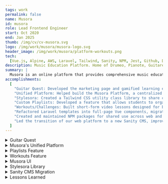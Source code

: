 ```yaml
---
tags: work
permalink: false
name: Musora
id: musora
role: Lead Frontend Engineer
start: Oct 2020
end: Jan 2025
thumb: /img/cv/cv-musora.svg
logo: /img/work/musora/musora-logo.svg
header_image: /img/work/musora/platform-workouts.png
tech:
  [Vue.js, Alpine, AWS, Laravel, Tailwind, Sanity, NPM, Jest, Github, Docker]
description: Music Education Platform. Home of Drumeo, Pianote, Guitareo, and Singeo.
summary: |
  Musora is an online platform that provides comprehensive music education for piano, guitar, drums, and singing. It combines world-class teaching with interactive practice tools like speed control, looping, and progress tracking. Students can engage with a supportive community, receive live feedback, and refine their skills at their own pace in an immersive learning environment. As a musician myself, I took great joy in building features that provided value for other musicians and music lovers.
accomplishments:
  [
    "Guitar Quest: Developed the marketing page and gamified learning experience, featuring an interactive map for learning guitar.",
    "Unified Platform: Helped build the Musora Platform, a centralized hub for all brand channels.",
    "Stylesora: Created a Tailwind CSS utility class library to share common styles across brand applications.",
    "Custom Playlists: Developed a feature that allows students to organize content based on their preferences, enhancing user experience.",
    "Workouts/Challenges: Built short-form video lessons designed for busy schedules, providing value to musicians.",
    "Refactored Laravel templates into full-page Vue components, migrating many legacy components to Vue 3's Composition API.",
    "Created and maintained NPM packages for shared use across web and mobile teams.",
    "Led the transition of our web platform to a new Sanity CMS, improving content management and scalability.",
  ]
---
```


<!-- Details -->
<details>
    <summary>Guitar Quest</summary>
    <div class="details-content">
        <div class="detail-image-wrapper">
            <img src="/img/work/musora/guitar-quest.jpeg" alt="Image of Guitareo's Guitar Quest" loading="lazy">
        </div>
        <p>
            As part of an effort to increase engagement in the then <a href="https://www.guitareo.com" title="Go To Guitareo Website" target="_blank">Guitareo</a> application, we launched <a href="https://www.guitareo.com/shop/guitar-quest" title="Go to Guitar Quest website" target="_blank">Guitar Quest</a>—a gamified approach to learning electric guitar featuring musician and influencer <i>Rob Scallon</i>.
            <br>
            I was responsible for both the marketing and platform experiences. A key feature of Guitar Quest was an interactive <abbr title="Scalable Vector Graphics">SVG</abbr> map, used across both the marketing site and platform, to visually represent lesson "levels" where difficulty increased as students progressed. To improve performance on the marketing site, I introduced <a href="https://alpinejs.dev/" target="_blank">Alpine.js</a>, a lightweight (10 kB gzipped) JavaScript framework with <a href="https://vuejs.org/" target="_blank" title="Go to Vue.js website">Vue.js</a>-like syntax, which enhanced loading speeds.
            <br>
            For the platform experience, I developed new components on top of our existing Vue.js component library, <strong>Vuesora</strong>, and ensured seamless data flow from our <a href="https://laravel.com/" title="Go to Laravel websit" target="_blank">Laravel</a> controllers to the templates. I also introduced <a href="https://tailwindcss.com/" title="Go to Tailwind CSS website" target="_blank">Tailwind CSS</a> to streamline styling and establish a scalable convention for future development.
        </p>
    </div>
</details>

<details>
    <summary>Musora's Unified Platform</summary>
    <div class="details-content">
        <div class="detail-image-wrapper">
            <img src="/img/work/musora/musora-brand-selector.png" alt="Image of Musora's brand selector" loading="lazy">
        </div>
        <p>
            Before we built <a href="https://www.musora.com/" title="Go to Musora's website" target="_blank">Musora’s</a> unified platform, Musora operated as four separate brand applications— 
            <a href="https://www.drumeo.com/" title="Go to Drumeo's website" target="_blank">Drumeo</a>, 
            <a href="https://www.pianote.com/" title="Go to Pianote's website" target="_blank">Pianote</a>, 
            <a href="https://www.guitareo.com/" title="Go to Guitareo's website" target="_blank">Guitareo</a>, and 
            <a href="https://www.singeo.com/" title="Go to Singeo's website" target="_blank">Singeo</a>. 
            This fragmented structure created technical challenges when delivering new features and limited students to a single brand and instrument per membership.
            <br>
            Previously, we maintained three separate internal libraries for shared code: <strong>Bladesora</strong> (<a href="https://laravel.com/docs/11.x/blade" title="Go to Blade documentation" target="_blank">Blade</a> templates), 
            <strong>Vuesora</strong> (Vue components), and <strong>Stylesora</strong> (Tailwind CSS utilities, which I created). 
            Deploying a new feature often required updates across seven different <a href="https://www.github.com" title="Go to Github's website" target="_blank">GitHub</a> repositories, slowing down development.
        </p>
        <div class="detail-image-wrapper" data-columns="2">
            <img src="/img/work/musora/mobile-dark-mode.png" alt="Image of Musora's brand selector" loading="lazy">
            <img src="/img/work/musora/mobile-light-mode.png" alt="Image of Musora's brand selector" loading="lazy">
        </div>
        <p>
            To streamline operations and improve the student experience, we embarked on an ambitious unification project. 
            I initiated the process by setting up our web and mobile GitHub repositories and ensuring all necessary technologies were installed. 
            I then migrated our shared libraries into the unified platform repository and led the development of a global app redesign. 
            This included a new navigation system, a cohesive site wrapper, and visual updates to support both light and dark modes.
            <br>
            By consolidating our platform, we significantly accelerated development and enabled students to access all instruments and brands under a single membership, 
            greatly increasing the value of their subscription.
        </p>
        <p>
            As part of the new unified Musora platform, I also decoupled the marketing front-end environment from the main platform. This separation allowed the marketing team to use their preferred tools without causing unintended side effects on the platform, and vice versa. I achieved this by using separate <strong>Laravel Mix</strong> configurations, ensuring that each environment had its own optimized build process. This enabled the marketing team to leverage lightweight libraries like 
            <a href="https://alpinejs.dev/" title="Go to Alpine.js documentation" target="_blank">Alpine.js</a>, improving 
            performance and <abbr title="Search Enging Optimization">SEO</abbr> without impacting the main application.
        </p>
    </div>
</details>

<details>
    <summary>Playlists Feature</summary>
    <div class="details-content">
        <p>
            In the legacy platforms, students could only bookmark content into a single collection called "My List." 
            With the launch of the unified Musora platform, we wanted to enhance this functionality by allowing students to organize all content—Songs, Lessons, and Exercises—into individual playlists. 
            Taking inspiration from Spotify, we introduced features enabling users to edit playlist names, reorder items via drag-and-drop, update thumbnails, and more. 
            Additionally, students could pin up to five playlists to the main sidebar for quick access.
        </p>
        <div class="detail-image-wrapper">
            <img src="/img/work/musora/musora-playlist.png" alt="Image of a Musora Playlist" loading="lazy">
        </div>
        <p>
            I led the front-end development of these new features, creating the Playlist index page with drag-and-drop sorting and implementing the pin functionality for the sidebar. 
            To manage playlist state across multiple <strong>Vue</strong> components, I introduced <a href="https://pinia.vuejs.org/" title="Go to Pinia's documentation" target="_blank">Pinia</a>, ensuring efficient data sharing across the application. I also updated the playback page experience to support multiple content types.
        </p>
        <div class="detail-image-wrapper">
            <img src="/img/work/musora/musora-create-playlist.png" alt="Image of a Musora Playlist Creation" loading="lazy">
        </div>
        <p>
            In addition, I supervised and mentored another front-end developer in building the "Create Playlist" modal, which needed to be integrated across all content types. 
            Unlike Spotify, our platform had the unique challenge of handling content with child items, requiring careful UI considerations to allow students to decide whether to include child content in their playlists.
        </p>
    </div>
</details>

<details>
  <summary>Workouts Feature</summary>
    <div class="details-content">
        <div class="detail-image-wrapper">
            <img src="/img/work/musora/platform-workouts.png" alt="Image of a Musora Workouts Page" loading="lazy">
        </div>
        <p>
            The goal of this feature was to offer short-form workout content as an alternative to our traditional multi-lesson 
            learning structure. Leveraging the third-party practice tool <a href="https://www.soundslice.com/" title="Go to Soundslice website" target="_blank">Soundslice</a>, 
            we combined video lessons with interactive sheet music to enhance the learning experience.
        </p>
        <p>
            I developed a component that segments the video into individual chapters, allowing students to quickly navigate 
            to specific sections. Each chapter card provides two options: jump directly to that point in the video or open the 
            Soundslice player to loop and practice along with sheet music in real time. To optimize the user experience, I 
            utilized Soundslice's <abbr title="Application Programming Interface">API</abbr> to customize the player’s behavior, ensuring it met our specific learning needs.
        </p>
    </div>
</details>

<details>
  <summary>Musora UI</summary>
    <div class="details-content">
        <div class="detail-image-wrapper">
            <img src="/img/work/musora/musora-ui.png" alt="Image of a Musora UI" loading="lazy">
        </div>
        <p>
            Early in my time at Musora, I aimed to improve the onboarding process by creating documentation for our frontend libraries: 
            <strong>Bladesora</strong> for HTML templates, <strong>Vuesora</strong> for Vue components, and <strong>Stylesora</strong> for custom Tailwind classes.
        </p>
        <p>
            To achieve this, I used <a href="https://vuepress.vuejs.org/" title="Go to VuePress website" target="_blank">VuePress</a> to generate 
            a documentation site, which I then deployed to <a href="https://www.netlify.com/" title="Go to Netlify's website" target="_blank">Netlify</a>. 
            VuePress made it easy for developers to reference core frontend components and copy/paste code snippets directly into their projects, 
            streamlining development and onboarding.
        </p>
    </div>
</details>

<details>
    <summary>Stylesora Library</summary>
    <div class="details-content">
        <div class="detail-image-wrapper">
            <img src="/img/work/musora/musora-ui-colors.png" alt="Musora UI Colors" loading="lazy">
        </div>
        <p>
            I built a Tailwind utility class library called <strong>Stylesora</strong> to centralize Musora's custom styles. 
            Working closely with the UX team, I ensured all <a href="https://www.figma.com/" title="Go to Figma's website" target="_blank">Figma</a> designs were accurately reflected in the front-end implementation. By using CSS as JSON, I seamlessly integrated Stylesora into our Tailwind config, making it easy to maintain and scale our design system.
        </p>
        <div class="detail-image-wrapper">
            <img src="/img/work/musora/musora-ui-buttons.png" alt="Musora UI Colors" loading="lazy">
        </div>
    </div>
</details>

<details>
    <summary>Sanity CMS Migration</summary>
    <div class="details-content">
        <p>
            The team aimed to migrate our MySQL database and existing <strong>Musora CMS</strong> to 
            <a href="https://www.sanity.io/studio" title="Go to Sanity's website" target="_blank">Sanity CMS</a>. 
            This transition required a fundamental shift in how our front-end components received data. Instead of passing data 
            from <strong>Laravel</strong> controllers to templates and then to Vue components as props, we needed the components 
            themselves to fetch data directly from Sanity.
        </p>
        <div class="detail-image-wrapper">
            <img src="/img/work/musora/mcs-diagram-dark.png" alt="Diagram of Musora Content Services Package" loading="lazy">
        </div>
        <p>
            I led the front-end team in refactoring our Blade templates, replacing multiple HTML partials with single-page Vue components. Each page component now retrieves its own data and passes it to child components, enabling a more modular and scalable architecture. To improve the user experience, we introduced skeleton loaders across the site, which are triggered <code>onBeforeMount</code> while awaiting data from Sanity.
        </p>
        <p>
            Another key challenge was ensuring both mobile and web front-end teams stayed aligned during this large-scale migration. Since <a href="https://www.sanity.io/docs/groq" title="Go to Sanity GROQ documentation" target="_blank"><abbr title="Graph-Relational Object Queries">GROQ</abbr> queries</a> can be complex, and not all developers were experienced in writing them, I created an <a href="https://www.npmjs.com/" title="Go to NPM website" target="_blank">NPM</a> package called <strong>Musora Content Services</strong> (<abbr title="Musora Content Services">MCS</abbr>). This package provided standardized functions for both mobile and web teams to retrieve content data from Sanity. 
        </p>
        <p>
            To maintain reliability, we implemented <a href="https://jestjs.io/" title="Go to Jest website" target="_blank">Jest</a> tests for all GROQ queries, ensuring they worked correctly with every update. These tests were integrated into <strong>GitHub Actions</strong> to run automatically on every push to <i>main</i>. We also expanded the package to include user-specific endpoints from our own <abbr title="Application Programming Interface">API</abbr>, making it the central gateway for all data requests in our web and mobile applications.
        </p>
        <p>
            To improve the developer experience, I created documentation using JSDoc, a tool that generates API documentation from properly formatted JavaScript comments. By simply ensuring that all new functions and classes were commented, developers could run a build command to generate updated documentation automatically. I documented the process in the <strong>README</strong> file and published the docs to the web using GitHub Pages. 
        </p>
        <p>
            Additionally, I set up a symlink from the Musora Content Services repository to our Musora Web Platform repository. This allowed developers to test changes to the MCS package directly within the web platform—without needing to push, publish, and reinstall every iteration. This significantly reduced friction in development and sped up the feedback loop.
        </p>
        <p>
            This migration not only improved development efficiency but also laid the groundwork for decoupling the web application from the back-end. By shifting toward a fully front-end-driven architecture, we enabled the possibility of deploying static files instead of relying on Laravel to generate HTML, ultimately reducing infrastructure costs and improving performance.
        </p>
    </div>
</details>
<details>
    <summary>Lessons Learned</summary>
    <div class="details-content">
        <p>
            I spent four action-packed years at Musora and held three different titles. I did everything from managing staff to creating workflows in Jira to building experiences from the ground up. Here are some of my takeaways, both technical and personal.
        </p>
        <h3>Lesson One: The Necessary Evil of Frameworks in Large Teams.</h3>  
        <p>  
            I enjoy writing my own code. I don't like relying on third-party libraries and frameworks—for many reasons.  
        </p>  
        <p>  
            That said, they have their advantages (whether I like it or not). Libraries and frameworks set conventions. When I'm creating a library or package, I want it to be well-structured, readable, and documented with human-friendly naming conventions. But very rarely do we get the time to do this.  
        </p>  
        <p>  
            When you use a library like Vue.js or Tailwind CSS, these conventions are already established, tested, and backed by a community. I can tell my devs, "Read the documentation," and trust that they'll find what they need. That’s far more efficient than teaching them the "Miguel way" of doing things.  
        </p>  
        <p>  
            It also helps with onboarding. If a new developer already knows these technologies, they can start contributing right away instead of learning our custom-built solutions.  
        </p>  
        <h3>Lesson Two: Working with iFrames is a pain.</h3>  
        <p>  
            Most of my work at Musora followed a familiar pattern—create components, fetch data, build new routes, repeat. But every so often, I had to work with a third-party package rendered as an iFrame.  
        </p>  
        <p>  
            Out of consideration, I won’t name the package, but it was a core feature of the Musora platform. Because of that, marketers and project managers frequently requested updates and customizations.  
        </p>  
        <p>  
            Here’s the problem: iFrames, like web workers, are completely encapsulated. You can’t manipulate them from the outside unless they expose a way to send and receive messages. Events won’t work because they bubble (or propagate) to the parent, and the iFrame can’t capture events from the parent.  
        </p>  
        <p>  
            And don’t even think about targeting elements inside an iFrame from the outside—that violates the browser’s Same-Origin Policy.  
        </p>  
        <p>  
            In a perfect world, iFrame-based packages would expose all the necessary options to update the UI and listen for changes. But we don’t live in a perfect world. If the iFrame’s owner doesn’t add your domain to the CORS headers, you have no way to modify it. You have to work with what you're given.  
        </p>  
        <p>  
            When all else fails, build it yourself.  
        </p>  
        <h3>Lesson Three: Take Initiative—Don’t Wait for Things to Happen.</h3>  
        <p>  
            It’s easy to say, "It’s not my job," or "That person is out sick," or "Someone else was supposed to do it." But waiting for the ideal situation will only slow you down.  
        </p>  
        <p>  
            Instead, take ownership. Offer solutions.  
        </p>  
        <p>  
            If the UX manager is juggling multiple projects and the Figma designs lack error states—add them yourself. Even if they’re not perfect, at least they’ll exist.  
        </p>  
        <p>  
            If you're waiting on a back-end engineer for a solution, but you can offer a workaround—make that Plan A. Pitch it, implement it. Chances are, you’ll be making their life easier.  
        </p>  
        <p>  
            If a Jira ticket requires engineers from different teams, but you can do both jobs, don’t let others’ availability block progress.  
        </p>  
        <p>  
            My father always said, "Perfect is the enemy of good," and "A job worth doing is worth doing well enough." Essentially—get it done.  
        </p>  
        <p>  
            Of course, this mindset can lead to burnout—something I know all too well. Leadership often means doing more, taking responsibility, and stepping up when things stall. The upside? You’ll learn more and have more to show for your time at a company.  
        </p>  
        <h3>Lesson Four: Put People First.</h3>  
        <p>  
            If I can be blunt—don’t be an asshole. You won’t get the best performance, collaboration, or respect by treating people poorly.  
        </p>  
        <p>  
            Do the opposite. Go out of your way to acknowledge that nothing on the <em>Project Roadmap</em> gets done without people.  
        </p>  
        <p>  
            I won’t open the can of worms that is <strong>Generative AI</strong>, but even AI still needs humans—because people understand context. Even the lowest-performing team members can provide valuable insights into why something isn’t working. Listen to them. Make them feel appreciated.  
        </p>  
        <p>  
            Technology exists for people, not the other way around.  
        </p>  
        <p>  
            And this applies to yourself too. Your job, with all its arbitrary deadlines, is not more important than your health. You can’t do good work if you completely neglect yourself.  
        </p>  
        <p>  
            Ultimately, that’s what companies should want for their employees, even if they don’t say it enough. Maybe it’s worth reminding them once in a while.  
        </p>  
    </div>  
</details>
